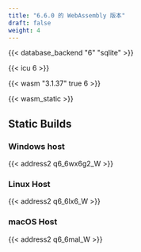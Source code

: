 ```yaml
---
title: "6.6.0 的 WebAssembly 版本"
draft: false
weight: 4
---
```


{{< database_backend "6" "sqlite" >}}

{{< icu 6 >}}

{{< wasm "3.1.37" true 6 >}}

{{< wasm_static >}}

## Static Builds

### Windows host

{{< address2 q6_6wx6g2_W >}}

### Linux Host

{{< address2 q6_6lx6_W >}}

### macOS Host

{{< address2 q6_6mal_W >}}
